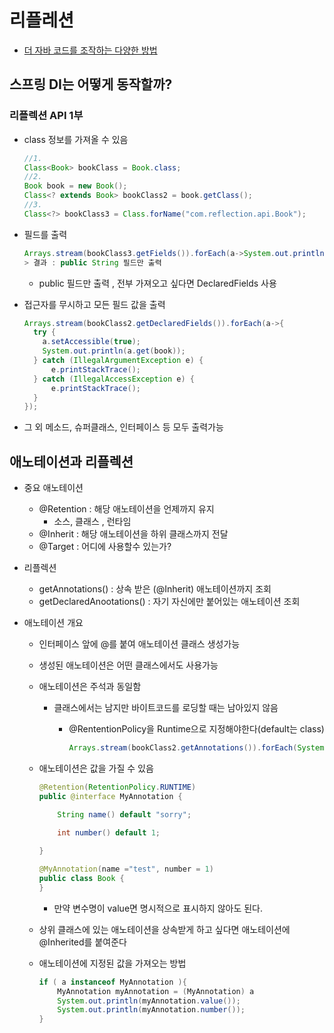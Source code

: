 # 리플레션

- [더 자바 코드를 조작하는 다양한 방법](https://www.inflearn.com/course/the-java-code-manipulation)
  

## 스프링 DI는 어떻게 동작할까?



### 리플렉션 API 1부

- class 정보를 가져올 수 있음

  ```java
  //1.
  Class<Book> bookClass = Book.class;
  //2.
  Book book = new Book();
  Class<? extends Book> bookClass2 = book.getClass();
  //3.
  Class<?> bookClass3 = Class.forName("com.reflection.api.Book");
  ```

- 필드를 출력

  ```java
  Arrays.stream(bookClass3.getFields()).forEach(a->System.out.println(a));
  > 결과 : public String 필드만 출력
  ```

  - public 필드만 출력 , 전부 가져오고 싶다면 DeclaredFields 사용

- 접근자를 무시하고 모든 필드 값을 출력

  ```java
  Arrays.stream(bookClass2.getDeclaredFields()).forEach(a->{
    try {
      a.setAccessible(true);
      System.out.println(a.get(book));
    } catch (IllegalArgumentException e) {
    	e.printStackTrace();
    } catch (IllegalAccessException e) {
    	e.printStackTrace();
    }
  });
  ```



- 그 외 메소드, 슈퍼클래스, 인터페이스 등 모두 출력가능 



## 애노테이션과 리플렉션

- 중요 애노테이션
  - @Retention : 해당 애노테이션을 언제까지 유지
    - 소스, 클래스 , 런타임
  - @Inherit : 해당 애노테이션을 하위 클래스까지 전달
  - @Target : 어디에 사용할수 있는가?
- 리플렉션
  - getAnnotations() : 상속 받은 (@Inherit) 애노테이션까지 조회
  - getDeclaredAnootations() : 자기 자신에만 붙어있는 애노테이션 조회



- 애노테이션 개요

  - 인터페이스 앞에 @를 붙여 애노테이션 클래스 생성가능

  - 생성된 애노테이션은 어떤 클래스에서도 사용가능

  - 애노테이션은 주석과 동일함

    - 클래스에서는 남지만 바이트코드를 로딩할 때는 남아있지 않음

      - @RententionPolicy을 Runtime으로 지정해야한다(default는 class)

        ```java
        Arrays.stream(bookClass2.getAnnotations()).forEach(System.out::println);
        ```

  - 애노테이션은 값을 가질 수 있음

    ```java
    @Retention(RetentionPolicy.RUNTIME)
    public @interface MyAnnotation {
    
    	String name() default "sorry";
    	
    	int number() default 1;
    
    }
    
    @MyAnnotation(name ="test", number = 1)
    public class Book {
    }
    ```

    - 만약 변수명이 value면 명시적으로 표시하지 않아도 된다.

  - 상위 클래스에 있는 애노테이션을 상속받게 하고 싶다면 애노테이션에 @Inherited를 붙여준다

  - 애노테이션에 지정된 값을 가져오는 방법

    ```java
    if ( a instanceof MyAnnotation ){
    	MyAnnotation myAnnotation = (MyAnnotation) a
    	System.out.println(myAnnotation.value());
    	System.out.println(myAnnotation.number());
    } 
    ```

    

